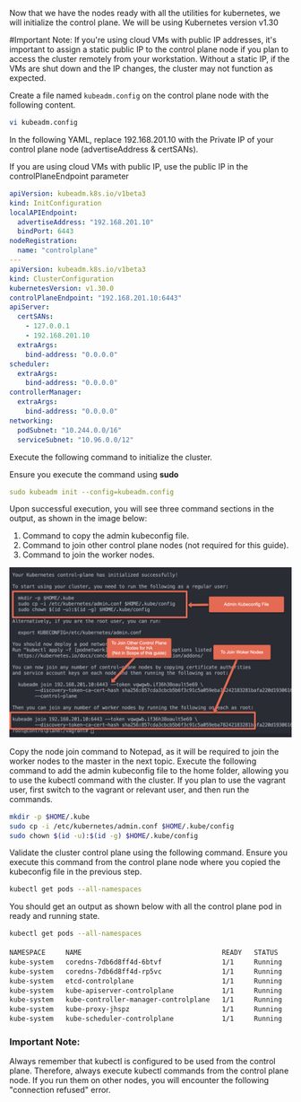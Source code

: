 Now that we have the nodes ready with all the utilities for kubernetes, we will initialize the control plane. We will be using Kubernetes version v1.30

#Important Note:
If you're using cloud VMs with public IP addresses, it's important to assign a static public IP to the control plane node if you plan to access the cluster remotely from your workstation. Without a static IP, if the VMs are shut down and the IP changes, the cluster may not function as expected.


Create a file named ```kubeadm.config``` on the control plane node with the following content. 

```bash
vi kubeadm.config
```

In the following YAML, replace 192.168.201.10 with the Private IP of your control plane node (advertiseAddress & certSANs).

If you are using cloud VMs with public IP, use the public IP in the controlPlaneEndpoint parameter

```yaml
apiVersion: kubeadm.k8s.io/v1beta3
kind: InitConfiguration
localAPIEndpoint:
  advertiseAddress: "192.168.201.10"
  bindPort: 6443
nodeRegistration:
  name: "controlplane"
---
apiVersion: kubeadm.k8s.io/v1beta3
kind: ClusterConfiguration
kubernetesVersion: v1.30.0
controlPlaneEndpoint: "192.168.201.10:6443"
apiServer:
  certSANs:
    - 127.0.0.1
    - 192.168.201.10
  extraArgs:
    bind-address: "0.0.0.0"
scheduler:
  extraArgs:
    bind-address: "0.0.0.0"
controllerManager:
  extraArgs:
    bind-address: "0.0.0.0"
networking:
  podSubnet: "10.244.0.0/16"
  serviceSubnet: "10.96.0.0/12"
```

Execute the following command to initialize the cluster.

Ensure you execute the command using **sudo**

```yaml
sudo kubeadm init --config=kubeadm.config
```
Upon successful execution, you will see three command sections in the output, as shown in the image below:

1. Command to copy the admin kubeconfig file.
2. Command to join other control plane nodes (not required for this guide).
3. Command to join the worker nodes.

![kubeconfig](https://raw.githubusercontent.com/vamsikrishna2049/Kubernetes/main/Nodes/images/kube-config.png)

Copy the node join command to Notepad, as it will be required to join the worker nodes to the master in the next topic.
Execute the following command to add the admin kubeconfig file to the home folder, allowing you to use the kubectl command with the cluster. If you plan to use the vagrant user, first switch to the vagrant or relevant user, and then run the commands.

```bash
mkdir -p $HOME/.kube
sudo cp -i /etc/kubernetes/admin.conf $HOME/.kube/config
sudo chown $(id -u):$(id -g) $HOME/.kube/config
```

Validate the cluster control plane using the following command. Ensure you execute this command from the control plane node where you copied the kubeconfig file in the previous step.

```bash
kubectl get pods --all-namespaces
```

You should get an output as shown below with all the control plane pod in ready and running state.

```bash
kubectl get pods --all-namespaces

NAMESPACE     NAME                                   READY   STATUS    RESTARTS   AGE
kube-system   coredns-7db6d8ff4d-6btvf               1/1     Running   0          11m
kube-system   coredns-7db6d8ff4d-rp5vc               1/1     Running   0          11m
kube-system   etcd-controlplane                      1/1     Running   0          11m
kube-system   kube-apiserver-controlplane            1/1     Running   0          11m
kube-system   kube-controller-manager-controlplane   1/1     Running   0          11m
kube-system   kube-proxy-jhspz                       1/1     Running   0          11m
kube-system   kube-scheduler-controlplane            1/1     Running   0          11m
```

### Important Note: 
Always remember that kubectl is configured to be used from the control plane. Therefore, always execute kubectl commands from the control plane node. If you run them on other nodes, you will encounter the following "connection refused" error.

